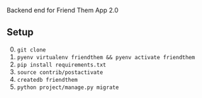 Backend end for Friend Them App 2.0

## Setup
0. `git clone`
1. `pyenv virtualenv friendthem && pyenv activate friendthem`
2. `pip install requirements.txt`
3. `source contrib/postactivate`
4. `createdb friendthem`
5. `python project/manage.py migrate`
